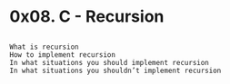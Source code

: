 # 0x08. C - Recursion

## 
    What is recursion
    How to implement recursion
    In what situations you should implement recursion
    In what situations you shouldn’t implement recursion

